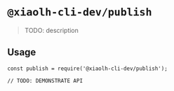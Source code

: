 # `@xiaolh-cli-dev/publish`

> TODO: description

## Usage

```
const publish = require('@xiaolh-cli-dev/publish');

// TODO: DEMONSTRATE API
```
